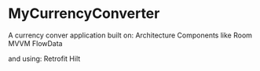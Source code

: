 # MyCurrencyConverter

A currency conver application built on:
Architecture Components like
Room
MVVM
FlowData

and using:
Retrofit
Hilt
